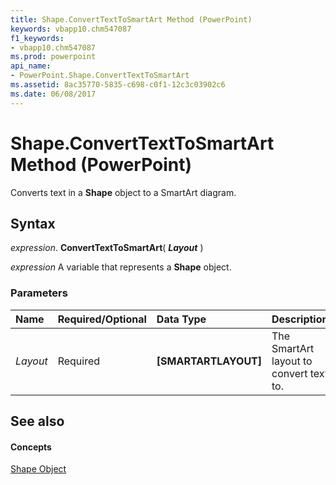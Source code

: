 ```yaml
---
title: Shape.ConvertTextToSmartArt Method (PowerPoint)
keywords: vbapp10.chm547087
f1_keywords:
- vbapp10.chm547087
ms.prod: powerpoint
api_name:
- PowerPoint.Shape.ConvertTextToSmartArt
ms.assetid: 8ac35770-5835-c698-c0f1-12c3c03902c6
ms.date: 06/08/2017
---
```



# Shape.ConvertTextToSmartArt Method (PowerPoint)

Converts text in a  **Shape** object to a SmartArt diagram.


## Syntax

 _expression_. **ConvertTextToSmartArt**( **_Layout_** )

 _expression_ A variable that represents a **Shape** object.


### Parameters



|**Name**|**Required/Optional**|**Data Type**|**Description**|
|:-----|:-----|:-----|:-----|
| _Layout_|Required|**[SMARTARTLAYOUT]**|The SmartArt layout to convert text to.|

## See also


#### Concepts


[Shape Object](PowerPoint.Shape.md)

